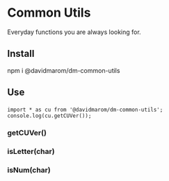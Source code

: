 # Common Utils
Everyday functions you are always looking for.

## Install
npm i @davidmarom/dm-common-utils

## Use
```import * as cu from '@davidmarom/dm-common-utils';```
```  console.log(cu.getCUVer());```

### getCUVer()
### isLetter(char)
### isNum(char)